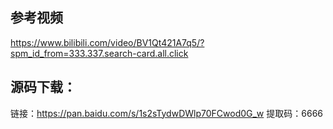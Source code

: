 
## 参考视频
https://www.bilibili.com/video/BV1Qt421A7q5/?spm_id_from=333.337.search-card.all.click

## 源码下载：
链接：https://pan.baidu.com/s/1s2sTydwDWlp70FCwod0G_w 
提取码：6666